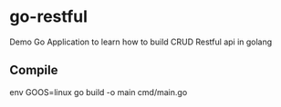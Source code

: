 # go-restful
Demo Go Application to learn how to build CRUD Restful api in golang

## Compile
env GOOS=linux go build -o main cmd/main.go


